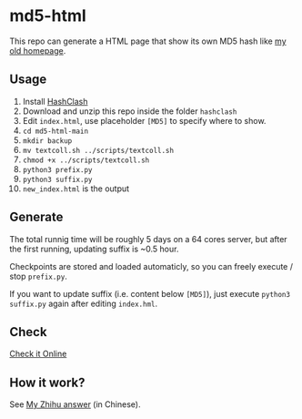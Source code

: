 # md5-html

This repo can generate a HTML page that show its own MD5 hash like [my old homepage](https://github.com/kzoacn/md5-html/blob/main/old-md5.html).

## Usage

1. Install [HashClash](https://github.com/cr-marcstevens/hashclash/tree/master)
2. Download and unzip this repo inside the folder `hashclash`
3. Edit `index.html`, use placeholder `[MD5]` to specify where to show.
4. `cd md5-html-main`
5. `mkdir backup`
6. `mv textcoll.sh ../scripts/textcoll.sh`
7. `chmod +x ../scripts/textcoll.sh`
8. `python3 prefix.py`
9. `python3 suffix.py`
10. `new_index.html` is the output

## Generate

The total runnig time will be roughly 5 days on a 64 cores server, but after the first running, updating suffix is ~0.5 hour.

Checkpoints are stored and loaded automaticly, so you can freely execute / stop `prefix.py`.

If you want to update suffix (i.e. content below `[MD5]`), just execute `python3 suffix.py` again after editing `index.hml`.

## Check

[Check it Online](https://emn178.github.io/online-tools/md5_checksum.html)

## How it work?

See [My Zhihu answer](https://www.zhihu.com/question/411191287/answer/34647918511)  (in Chinese).
